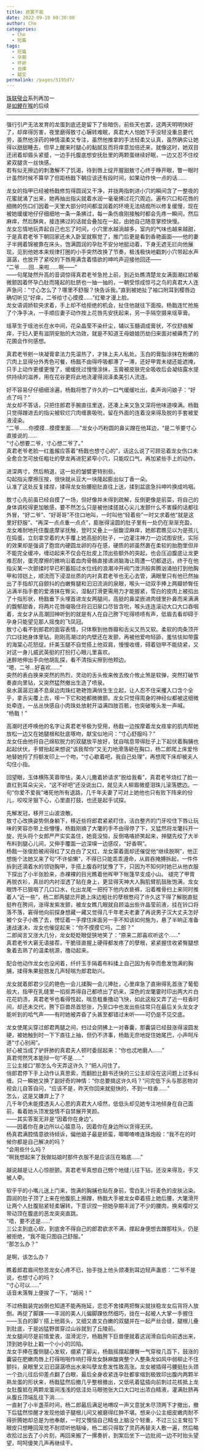```yaml
---
title: 欲罢不能
date: 2022-09-10 00:30:00
author: Cho
categories: 
  - Cho
  - 短篇
tags: 
  - 短篇
  - 孕期
  - 怀卵
  - 自摸
  - 腿交
permalink: /pages/5195d7/
---
```


[珠联璧合](/pages/f1c681/)系列再加一  
是[如鲠在喉](/pages/0597b4/)的后续

---

强行引产无法发育的龙蛋到底还是留下了些暗伤，前些天也罢，这两天明明快好了，却痒得厉害，夜里磨得敖寸心辗转难眠，真君大人怕她下手没轻没重总要代劳，虽然他涂药的神情温柔又专注，虽然他推拿的手法轻柔又认真，虽然确实让她得以甜甜睡去，但早上醒来时腿心的黏腻反而将痒意加倍还来，就像这时，她双目还闭着却眉头紧蹙，一边手托腹底想安抚肚里的两颗蛋继续好眠，一边又忍不住绞紧双腿贪一丝快感。  
若有似无擦边的刺激解不了饥渴，待到唇上绽开腥甜敖寸心终于睁开眼，瞥一眼时计虽然时候不算早了但距杨戬下朝应该还有段时间，如果动作快一点的话……<!-- more -->

龙女的指甲已经被杨戬修剪得圆润又干净，并拢两指刺进小穴的瞬间含了一整夜的花蜜就涌了出来，她再抽出指尖就着水润一毫毫拂过花穴周边。遍布穴口和花唇的细微的伤口们因着一天里大部分时间都湿润着的环境无法结痂所以修复缓慢，现在被她缓缓地仔仔细细地一条一条拂过，每一条伤痕刚接触时都会先疼一瞬间，然后麻痒，然后酥爽，接连拂过的话就会叠加在一起，由她自己随意掌控快慢。  
龙女忘情地玩弄起自己也忘了时间，小穴里水越淌越多，室内的气味也越来越甜，于是真君老爷下朝回家还未入卧室就察觉了，推门后更是看到香艳画面——他的妻子半拥着锦被靠在床头，饱满圆润的孕肚不安分地挺动着，下身无遮无拦向他展现，见到他她本来规律打圈的小手突然改换了节奏，极浅极快地戳刺小穴带起水声潺潺，也放开了紧咬的下唇用满含着情欲的呻吟声迎接他回还——  
“二爷……回…来啦……啊——”  
——句尾陡然升高的音调惊得真君老爷急抢上前，到近处瞧清楚龙女满面潮红娇躯微颤因着怀孕凸肚而隆起的肚脐也一抽一抽的，一朝受惊成惊弓之鸟的真君大人连声急问：“寸心怎么了？哪里不舒服？快告诉我。”直到被她扯了袖口附耳到樱唇边确切听见“好痒，二爷给寸心摸摸……”红晕才漫上脸。  
龙女语调娇软央求着，手上却不给拒绝的机会，扯住他就往下面按。杨戬连忙抢施了个净手决，一手顺应妻子动作按上花唇先安抚起来，另一手隔空摄来瑶草膏。

瑶草生于瑶池长在水中间，花朵晶莹不染纤尘，辅以玉髓调成膏状，不仅舒痕解痒，于妇人更有滋阴安胎的大功效，就是不知道王母娘娘历劫归来面对被薅秃了的花圃会作何感想。

真君老爷剜一块凝膏拿法力先温热了，才抹上夫人私处。玉白的膏脂涂抹在粉嫩的穴肉上显得分外秀色可餐，杨戬不由得呼吸都滞了一滞，还好甲胄未褪还能遮掩，只手上动作更缓更慢了，缓缓抚过慢慢涂抹，玉膏被皮肤完全吸收后会凝结露水提供持续的滋养，用在花谷更将此地浇灌得润泽柔美引人流连。

好不容易仔仔细细涂遍，杨戬将憋了许久的一口气缓缓吐出，柔声询问娘子：“好点了吗？”  
龙女却不答话，只把住郎君手腕直往里送，还凑上来又急又深将他味道嗅满。杨戬只觉得蹭进去的指尖被软烂穴肉缠裹吸吮，留在外面的连着没来得及脱的手套被爱液浸染。  
“二爷……你摸摸…摸摸里面……”龙女小巧粉圆的鼻尖蹭在他耳边，“是二爷要寸心直接说的……  
“寸心想要二爷，寸心想二爷了。”  
真君老爷老脸一红羞赧应答着“杨戬也想寸心的”，话这么说了可顾忌着龙女伤口未全愈合怎可放任粗壮的孽龙再进犯紧窄小穴，只能叹口气，再加紧些手上的动作。

进深两寸，然后稍退，这一处的皱襞更特别些。  
勾起指尖摩擦压按，很快就从豆大一块隆起膨出似丁香一朵。  
认准了这处反复揉捏，揉得龙女抬腰挺肚直往上送，揉到盆底急抖呻吟换成呜咽。

敖寸心先前虽已经自摸了一场，但好像并未得到疏解，反倒更像是前菜，将自己的身体调校得更加敏感，要不然怎么只是被他揉搓就心尖儿发颤什么不害臊的话都往外冒，“好二爷”、“好哥哥”不住口地叫，一时叫他“轻着些”一时又求着他“就是这里好舒服”、“再深一点点重一点点”，膨胀得滚圆的肚子里有一处仍在渐渐充盈，龙女难耐地托住腹底摩挲抚触，登时又叠上一层酸涩麻痒，她郎君瞧见以为是孩儿在捣蛋，立刻拿空着的大手覆上她高挺的肚子，一边灌注神力一边试图安抚，实际的效果却是强调了胞宫内硬圆龙卵的存在感，硬质的卵虽然裹在柔软的胎胞里但并不能完全缓冲，缠动起来不仅会在肚皮上顶出些额外的突起，也会压迫腹底让龙更难忍耐，蛋壳摩擦的微响沿着血肉骨骼直接递进脑海让周遭一切都退远，终于在他指尖某一次颤揉时早已积蓄超过水位线的浪潮冲开阀门泄洪般奔腾汹涌拍打到他胸甲和领铠上，顺流而下浸湿丝质的内衬真君老爷也无心去管，满眼里只有他已然抽出了手指却兀自颤抖的白嫩臀腿和汩汩流淌的泉眼，喉头一动双手捧上两瓣娇臀任沾满半指手套的爱液抹在臀尖，湿黏打滑更需用力才能握紧，雪白的皮肉上被掐出了十指形状，杨戬垂下头埋首进龙女两腿间，高挺的鼻梁嵌进肉缝里扑鼻而来满满的馥郁甜香，将两片花唇啜吸住将汩汩泉口尽皆含吮，喉头连连滚动大口大口吞咽着，龙女才从高潮回神听到的就是有人在自己胯下吃得啧啧有声，低眉去看却碍于孕身只能望见那人摇曳的飞凤冠。  
敖寸心看不到郎君的面容表情，只体察到他唇瓣和舌尖又热又软。柔软的肉条顶开穴口往她身体里钻。刚刚高潮过的内壁还在发颤，再被他爱吻轻舔，羞怯怯如带露的海棠心花怒绽。纤美玉腿不自觉搭上他双肩，慢慢收缠，碍着铠甲不能绕紧，又对这一身儿威武英挺的打扮打心眼儿里喜欢。  
迷醉地伸出手向他胡乱探，看不清指尖擦到他颊边。  
“嗯，二爷…好喜欢……”  
突然的表白换来突然的热烈，灵动的舌头攸来攸去攸介攸止煞是软弹，突然打破节奏直向里钻，又突然猛然撤出生造了喷泉。  
泉水潺潺汩涌不息泉边肉珠红艳艳饱满俏生生立起，让人忍不住采攫入口含个全乎，拿舌尖覆上去，嗦一下它和她都微微颤。龙女只觉得周身的神经似都被这细微处牵连，一丛丛快感自小肉珠处放射开溢满四肢百骸，也突破喉头发一声喊。  
“杨戬！”

高潮时还呼唤他的名字让真君老爷极为受用，杨戬一边按摩着龙女痉挛的肌肉帮她放松一边又在她腿根和肚底啄吻，献宝似地问：“寸心舒服吗？”  
龙女任由他将自己绵软脱力的双腿放平放好，犹自喘息带得肚子上下起伏着胸脯也起起伏伏，手臂抬起来想说“该我帮你”又无力地滑落砸在胸口，杨二郎爬上床爱怜地替她捋了捋额发印上一个吻，“寸心歇着吧，我自己处理”，再想爬下床却被夫人勾住小指。

回望眼，玉体横陈芙蓉带怯，美人儿撒着娇请求“脱给我看”，真君老爷烧红了脸一直红到耳朵尖尖，“这不好吧”还没说出口，就见夫人柳眉微蹙泪珠儿滚落腮边。一句“你爱不爱我”堵死他所有退路，几千年夫妻了可对上她他也只有败下阵来的份儿，咬咬牙狠下心，心里直打鼓，也还是起手试探。

先解发冠，移开三山波浪散。  
敖寸心改换姿势侧身躺下，移近些将郎君紧紧盯住，洁白整齐的门牙咬住下唇让玩味的笑容亦带上些懵懂，杨戬刚摘了大氅的手不由得停了下，又猛然将龙氅抖开一旋，兜头将个女郎严严实实盖住，她竟没恼，反倒咯咯娇笑起来，抻腿先绞了大半布料到腿心儿间，又伸手覆面一边深嗅一边感叹，“好香啊”。  
杨戬一张俊脸被闹得红了又白白了又红，龙女蒙着面却还催促他“继续脱啊”，他正想施个法她又来了句“不许偷懒”，不得已只能乖乖遵命，从肩吞掩膊拆起，一件件拆到还滴着水的领铠胸甲，手搭上腹吞时犹豫了下，只因为不知何时她已从他衣服下探出了小半张脸来，赤裸裸的目光瞧着他裈甲下帐篷早支成小山。
褪完了甲胄再脱衣衫，真丝的内衬湿透了贴在身上，更显得天神大人胸肌臂肌鼓胀饱满，龙女眼馋不已狠咽了几口口水，化出龙尾一把捋下他内衣亵裤，沿着椎骨扫上来同时推着人“近一些”，杨二郎两腿岔开跪上床边粗壮的孽根憋闷了许久这下得了解脱直挺挺杵在胯间，涨得发紫发颤，被龙女瞧几眼就自顾溢出些许晶莹前液，挂在铃口将落不落，窘得他向前探身想藏一藏又觉得几千年老夫老妻了再说男子汉大丈夫怎好被个女子小瞧了去，愣怔着一手撑住床面另一手不知该如何施为，悬了半晌正准备速战速决，龙女也催促起来：“你不摸摸它吗，二郎？”  
二郎闻言又涨大几分，龙女眨眨眼促狭地笑了：“原来二郎喜欢听这个……”  
真君老爷大窘无语接茬，干脆径直握上硬得都发疼了的孽根，紧紧握住收紧臀腿想象着去熟了的温柔桃源，撸动起来。

配合他动作龙女也没闲着，纤纤玉手隔着布料揉上自己因为有孕而愈发饱满的胸脯，揉得朱果挺翘发几声轻喘为郎君助兴。

龙女就着郎君少见的艳色一会儿揉胸一会儿捧肚，心里痒急了直揪得乳首涨了葡萄般大，指甲在乳缝里一掐抠弄得自己都喷出了奶来，深色的龙氅霎时印出两大片白花花奶渍，真君老爷也看得性起，喘息粗重撸动飞快，如此这般又弄了近一柱香时间，却还未交代，胯下巨兽昂首怒张，乃至口中也发出些往常只在最后关头龙女才能听到的哈气声——有时她被弄昏了头甚至都错过未听——可仍是不见交底。

龙女使尾尖穿过郎君两腿之间，扫过会阴拂上一对春囊，那囊袋已经鼓涨得滚圆发硬，被她触到时一下下直往上抽，但仍不济事，杨戬无奈地捉住她尾巴，小声呵斥道“寸心别闹”。  
好心被当成了驴肝肺的真君夫人顿时委屈起来：“你也忒地磨人……”  
真君愕然凭本能辩一句“不是……”  
三公主接口“那怎么今天弄这许久？”把人问住了。  
俏郎君停下手上动作认真思索，而翻脸比翻书还快的三公主却没在这问题上过多纠缠。只一瞬她又换了副好奇的神情：“你总要搞这许久吗？”问完低下头与那恶物对视会儿自答自问，“应该不是，昨天你回来就挺快的，不到一柱香……”  
怎么，这是又嫌弃上了？  
几千年仍未能摸透夫人心思的真君大人哑然，低低头却见她专注地倾身在自己面前，看着她头顶发旋情不自禁展开笑颜。  
——其实答案无非是“因着你在身边”。  
——因着你在身边所以心猿意马，因着你在身边所以贪得无厌。  
杨真君满腔情意欲待倾诉，偏他娘子最是娇蛮，唧唧喳喳连珠炮般：“我不在的时候你都是自己解决的吗？  
“会用些什么吗？  
“啊我想起来了我做姑娘时那件衣服不是应该压在箱底……”

越说越是让人心惊胆颤。真君老爷真想自己劈个地缝儿往下钻，还没来得及，手又被人牵。

软乎乎的小嘴儿送上门来，饱满的胸脯也贴在身前，雪白乳汁将麦色的皮肤沾染。圆润的肚子顶了上来在他腹肌上擦蹭，杨戬大手被龙女牵着搭上她后腰，大氅滑开让两个人肚腹贴紧轻柔辗转，下意识捏一把她孕期丰润了不少的腰肉，换来嘤咛又带动顶在腹底的恶龙突突直跳。  
“唔，要不还是……”  
三公主到底心软，到底舍不得自己的郎君欲求不满，撑起身便想去蹭那柱头，仍是被拒绝，“我不能只图自己舒服。”  
“那怎么办？”

是啊，该怎么办？

瞧着郎君眉间愁苦龙女心疼不已，抬手拢上他头颈凑到耳边轻声蛊惑：“二爷不是说，也想寸心的吗？  
“寸心可以……”  
话音未落臀上便挨了一下，“胡闹！”

不过杨戬装完凶倒也知道不能再拖延，恋恋不舍揉两把臀尖就扶稳龙女后背将人放倒，再捉了脚踝——丰润的美人儿偏脚踝依然细巧，拢在一起被人大掌一手握住——玉白的脚丫搭上他肩头，又细又直又白嫩的双腿并在一起严丝合缝，腿根儿叠到肚底，于是凶猛野兽穿过山谷就到了丘陵前。  
龙女腿间尽是前情爱液，湿滑泥泞，杨戬胯下巨兽便就着这润滑自后向前透出来，顶到她孕肚上戳一个小小的凹陷。  
龙女手捧在腹侧腿心发软，绷紧了脚尖，杨戬摇摆起腰臀一气穿梭几百下，鼓涨的囊袋在肥嫩肉唇上打得啪啪作响打得龙女酥麻酸爽整个人整条龙如风中弱柳止不住颤抖，泉眼里又汩汩潺潺喷出水来叫孽龙愈发性致高涨。龙女被插得弓腰挺肚头颈一个劲儿往后仰差点翻了白眼，最后全身收紧连孕肚都挛缩到极致印出腹内两颗半熟龙蛋的形状来，杨戬猛然后撤几乎整根撤出，又低吼着猛插向前刺过花核抵上龙女肚腹抵在两颗龙蛋间浅浅的低洼处马眼弛张大口大口吐出浓白精液，灌满肚脐再从腹丘顶端乱往下淌……  
一直射了小半盏茶时间，杨二郎最后满足地喟叹一声又意犹未尽顶两下才撤出，撤下后猛然惊醒才发现他娘子腿根儿间又被磨得红肿不堪。想来小公主细皮嫩肉耐不得折腾她却总是为他奉献，一时又懊恼自己精虫上脑没个轻重，不过三公主耷拉下眼皮只想睡回笼觉不耐烦听他聒噪，杨二郎只得取了灵药再替夫人敷一遍，然后略收拾过出去了小片刻，再回来搬了一摞奏折，到案后坐下一边批阅一边不时抬头望望，呵呵傻笑几声再继续干。
